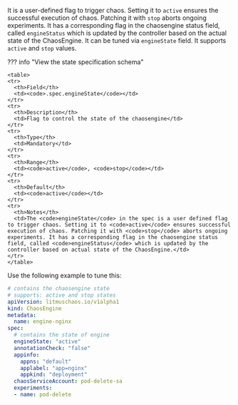 It is a user-defined flag to trigger chaos. Setting it to `active` ensures the successful execution of chaos. Patching it with `stop` aborts ongoing experiments. It has a corresponding flag in the chaosengine status field, called `engineStatus` which is updated by the controller based on the actual state of the ChaosEngine.
It can be tuned via `engineState` field. It supports `active` and `stop` values.

??? info "View the state specification schema" 

    <table>
    <tr>
      <th>Field</th>
      <td><code>.spec.engineState</code></td>
    </tr>
    <tr>
      <th>Description</th>
      <td>Flag to control the state of the chaosengine</td>
    </tr>
    <tr>
      <th>Type</th>
      <td>Mandatory</td>
    </tr>
    <tr>
      <th>Range</th>
      <td><code>active</code>, <code>stop</code></td>
    </tr>
    <tr>
      <th>Default</th>
      <td><code>active</code></td>
    </tr>
    <tr>
      <th>Notes</th>
      <td>The <code>engineState</code> in the spec is a user defined flag to trigger chaos. Setting it to <code>active</code> ensures successful execution of chaos. Patching it with <code>stop</code> aborts ongoing experiments. It has a corresponding flag in the chaosengine status field, called <code>engineStatus</code> which is updated by the controller based on actual state of the ChaosEngine.</td>
    </tr>
    </table>

Use the following example to tune this:

[embedmd]:# (https://raw.githubusercontent.com/litmuschaos/litmus/master/mkdocs/docs/experiments/chaos-resources/engine-spec/engine-state.yaml yaml)
```yaml
# contains the chaosengine state
# supports: active and stop states
apiVersion: litmuschaos.io/v1alpha1
kind: ChaosEngine
metadata:
  name: engine-nginx
spec:
  # contains the state of engine 
  engineState: "active"
  annotationCheck: "false"
  appinfo:
    appns: "default"
    applabel: "app=nginx"
    appkind: "deployment"
  chaosServiceAccount: pod-delete-sa
  experiments:
  - name: pod-delete
  
```
